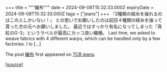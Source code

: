 +++
title = """織布"""
date = 2024-09-08T15:32:33.000Z
expiryDate = 2024-09-08T15:32:33.000Z
tags = ["jeans"]
+++
『2種類の経糸を操れるのはこの人しかいない！』 との思いでお願いしたのは前回４種類の経糸を操って貰った方の元へお願いしました。 最近ではすっかり有名になってしまった『真紅のG-3』というラベルが最高にカッコ良い織機。 Last time, we asked to weave fabrics with 4 different warps, which can be handled only by a few factories. I lo \[…\]

The post [織布](http://tcbjeans.com/2024/09/09/49007) first appeared on [TCB jeans](http://tcbjeans.com).

[[source]](http://tcbjeans.com/2024/09/09/49007)
